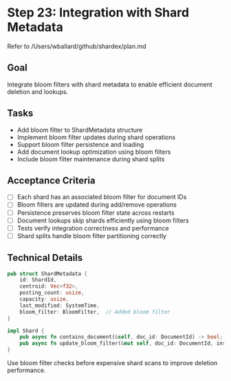 # Step 23: Integration with Shard Metadata

Refer to /Users/wballard/github/shardex/plan.md

## Goal
Integrate bloom filters with shard metadata to enable efficient document deletion and lookups.

## Tasks
- Add bloom filter to ShardMetadata structure
- Implement bloom filter updates during shard operations
- Support bloom filter persistence and loading
- Add document lookup optimization using bloom filters
- Include bloom filter maintenance during shard splits

## Acceptance Criteria
- [ ] Each shard has an associated bloom filter for document IDs
- [ ] Bloom filters are updated during add/remove operations
- [ ] Persistence preserves bloom filter state across restarts
- [ ] Document lookups skip shards efficiently using bloom filters
- [ ] Tests verify integration correctness and performance
- [ ] Shard splits handle bloom filter partitioning correctly

## Technical Details
```rust
pub struct ShardMetadata {
    id: ShardId,
    centroid: Vec<f32>,
    posting_count: usize,
    capacity: usize,
    last_modified: SystemTime,
    bloom_filter: BloomFilter,  // Added bloom filter
}

impl Shard {
    pub async fn contains_document(&self, doc_id: DocumentId) -> bool;
    pub async fn update_bloom_filter(&mut self, doc_id: DocumentId, insert: bool);
}
```

Use bloom filter checks before expensive shard scans to improve deletion performance.